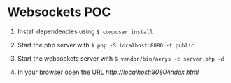 Websockets POC
==============

1. Install dependencies using
   `$ composer install`

2. Start the php server with
   `$ php -S localhost:8080 -t public`

3. Start the websockets server with
   `$ vendor/bin/aerys -c server.php -d`

4. In your browser open the URL _http://localhost:8080/index.html_
